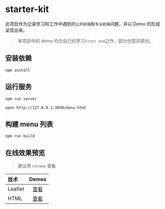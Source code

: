 # starter-kit

此项目作为记录学习和工作中遇到的`公共前端`和`专业前端`问题，并以 Demo 的形成呈现出来。<br>

> 本项目中的 demo 均为自己的学习`front end`之作，部分创意非原创。

## 安装依赖

```
npm install
```

## 运行服务

```
npm run server

open http://127.0.0.1:3030/menu.html
```

## 构建 menu 列表

```
npm run build
```

## 在线效果预览

> 建议用 `chrome` 查看

[placeholder]: p

| 技术 | Demos |
|:-------- |:--------:|
| Leaflet | [查看](https://github.com/coalyer/starter-kit/tree/master/docs/Leaflet.md) || HTML | [查看](https://github.com/coalyer/starter-kit/tree/master/docs/HTML.md) |

[/placeholder]: p

```

```

